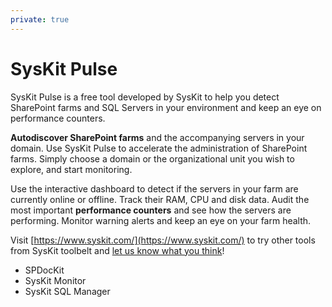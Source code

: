```yaml
---
private: true
---
```


# SysKit Pulse

SysKit Pulse is a free tool developed by SysKit to help you detect SharePoint farms and SQL Servers in your environment and keep an eye on performance counters.

**Autodiscover SharePoint farms** and the accompanying servers in your domain. Use SysKit Pulse to accelerate the administration of SharePoint farms. Simply choose a domain or the organizational unit you wish to explore, and start monitoring.

Use the interactive dashboard to detect if the servers in your farm are currently online or offline. Track their RAM, CPU and disk data. Audit the most important **performance counters** and see how the servers are performing. Monitor warning alerts and keep an eye on your farm health.

Visit [https://www.syskit.com/](https://www.syskit.com/) to try other tools from SysKit toolbelt and [let us know what you think](https://www.syskit.com/company/contact-us)!

* SPDocKit 
* SysKit Monitor
* SysKit SQL Manager

